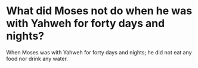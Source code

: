 # What did Moses not do when he was with Yahweh for forty days and nights?

When Moses was with Yahweh for forty days and nights; he did not eat any food nor drink any water.
